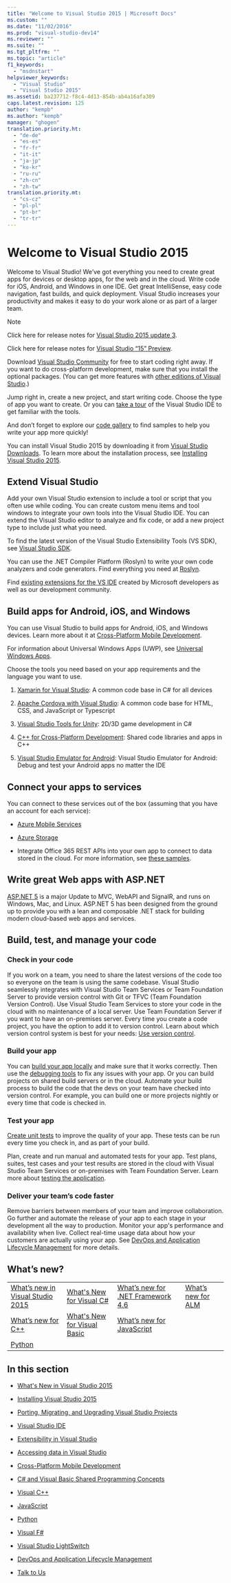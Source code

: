 ```yaml
---
title: "Welcome to Visual Studio 2015 | Microsoft Docs"
ms.custom: ""
ms.date: "11/02/2016"
ms.prod: "visual-studio-dev14"
ms.reviewer: ""
ms.suite: ""
ms.tgt_pltfrm: ""
ms.topic: "article"
f1_keywords: 
  - "msdnstart"
helpviewer_keywords: 
  - "Visual Studio"
  - "Visual Studio 2015"
ms.assetid: ba237712-f8c4-4d13-854b-ab4a16afa309
caps.latest.revision: 125
author: "kempb"
ms.author: "kempb"
manager: "ghogen"
translation.priority.ht: 
  - "de-de"
  - "es-es"
  - "fr-fr"
  - "it-it"
  - "ja-jp"
  - "ko-kr"
  - "ru-ru"
  - "zh-cn"
  - "zh-tw"
translation.priority.mt: 
  - "cs-cz"
  - "pl-pl"
  - "pt-br"
  - "tr-tr"
---
```

# Welcome to Visual Studio 2015
Welcome to Visual Studio! We’ve got everything you need to create great apps for devices or desktop apps, for the web and in the cloud. Write code for iOS, Android, and Windows in one IDE. Get great IntelliSense, easy code navigation, fast builds, and quick deployment. Visual Studio increases your productivity and makes it easy to do your work alone or as part of a larger team.  
  
> [!NOTE]
>  Click here for release notes for [Visual Studio 2015 update 3](https://www.visualstudio.com/news/releasenotes/vs2015-update3-vs).  
>   
>  Click here for release notes for [Visual Studio “15” Preview](https://www.visualstudio.com/news/releasenotes/vs15-relnotes).  
  
 Download [Visual Studio Community](http://go.microsoft.com/fwlink/?LinkId=517106) for free to start coding right away. If you want to do cross-platform development, make sure that you install the optional packages. (You can get more features with [other editions of Visual Studio](http://www.visualstudio.com/products/compare-visual-studio-products-vs).)  
  
 Jump right in, create a new project, and start writing code. Choose the type of app you want to create. Or you can [take a tour](../ide/visual-studio-ide.md) of the Visual Studio IDE to get familiar with the tools.  
  
 And don’t forget to explore our [code gallery](https://code.msdn.microsoft.com/) to find samples to help you write your app more quickly!  
  
 You can install Visual Studio 2015 by downloading it from [Visual Studio Downloads](http://www.visualstudio.com/downloads/download-visual-studio-vs.aspx). To learn more about the installation process, see [Installing Visual Studio 2015](../Topic/Installing%20Visual%20Studio%202015.md).  
  
## Extend Visual Studio  
 Add your own Visual Studio extension to include a tool or script that you often use while coding. You can create custom menu items and tool windows to integrate your own tools into the Visual Studio IDE. You can extend the Visual Studio editor to analyze and fix code, or add a new project type to include just what you need.  
  
 To find the latest version of the Visual Studio Extensibility Tools (VS SDK), see [Visual Studio SDK](../extensibility/visual-studio-sdk.md).  
  
 You can use the .NET Compiler Platform (Roslyn) to write your own code analyzers and code generators. Find everything you need at [Roslyn](https://github.com/dotnet/Roslyn).  
  
 Find [existing extensions for the VS IDE](https://visualstudiogallery.msdn.microsoft.com/) created by Microsoft developers as well as our development community.  
  
## Build apps for Android, iOS, and Windows  
 You can use Visual Studio to build apps for Android, iOS, and Windows devices. Learn more about it at [Cross-Platform Mobile Development](../cross-platform/cross-platform-mobile-development-in-visual-studio.md).  
  
 For information about Universal Windows Apps (UWP), see [Universal Windows Apps](https://dev.windows.com/en-us/windows-apps).  
  
 Choose the tools you need based on your app requirements and the language you want to use.  
  
1.  [Xamarin for Visual Studio](../cross-platform/build-apps-with-native-ui-using-xamarin-in-visual-studio.md): A common code base in C# for all devices  
  
2.  [Apache Cordova with Visual Studio](../Topic/Get%20Started%20with%20Visual%20Studio%20Tools%20for%20Apache%20Cordova1.md): A common code base for HTML, CSS, and JavaScript or Typescript  
  
3.  [Visual Studio Tools for Unity](../cross-platform/visual-studio-tools-for-unity.md): 2D/3D game development in C#  
  
4.  [C++ for Cross-Platform Development](../cross-platform/visual-cpp-for-cross-platform-mobile-development.md): Shared code libraries and apps in C++  
  
5.  [Visual Studio Emulator for Android](../cross-platform/visual-studio-emulator-for-android.md): Visual Studio Emulator for Android: Debug and test your Android apps no matter the IDE  
  
## Connect your apps to services  
 You can connect to these services out of the box (assuming that you have an account for each service):  
  
-   [Azure Mobile Services](http://azure.microsoft.com/documentation/services/mobile-services/)  
  
-   [Azure Storage](http://azure.microsoft.com/documentation/services/storage/)  
  
-   Integrate Office 365 REST APIs into your own app to connect to data stored in the cloud. For more information, see [these samples](https://github.com/OfficeDev/?utf8=%E2%9C%93&query=o365).  
  
## Write great Web apps with ASP.NET  
 [ASP.NET 5](http://www.asp.net/vnext/overview/aspnet-vnext/aspnet-5-overview) is a major Update to MVC, WebAPI and SignalR, and runs on Windows, Mac, and Linux.  ASP.NET 5 has been designed from the ground up to provide you with a lean and composable .NET stack for building modern cloud-based web apps and services.  
  
## Build, test, and manage your code  
  
### Check in your code  
 If you work on a team, you need to share the latest versions of the code too so everyone on the team is using the same codebase. Visual Studio seamlessly integrates with Visual Studio Team Services or Team Foundation Server to provide version control with Git or TFVC (Team Foundation Version Control). Use Visual Studio Team Services to store your code in the cloud with no maintenance of a local server. Use Team Foundation Server if you want to have an on-premises server. Every time you create a code project, you have the option to add it to version control. Learn about which version control system is best for your needs: [Use version control](../Topic/Use%20version%20control.md).  
  
### Build your app  
 You can [build your app locally](../ide/compiling-and-building-in-visual-studio.md) and make sure that it works correctly. Then use the [debugging tools](../debugger/debugging-in-visual-studio.md) to fix any issues with your app. Or you can build projects on shared build servers or in the cloud. Automate your build process to build the code that the devs on your team have checked into version control. For example, you can build one or more projects nightly or every time that code is checked in.  
  
### Test your app  
 [Create unit tests](../test/unit-test-your-code.md) to improve the quality of your app. These tests can be run every time you check in, and as part of your build.  
  
 Plan, create and run manual and automated tests for your app. Test plans, suites, test cases and your test results are stored in the cloud with Visual Studio Team Services or on-premises with Team Foundation Server. Learn more about [testing the application](../Topic/Improve%20Code%20Quality.md).  
  
### Deliver your team’s code faster  
 Remove barriers between members of your team and improve collaboration. Go further and automate the release of your app to each stage in your development all the way to production. Monitor your app's performance and availability when live. Collect real-time usage data about how your customers are actually using your app. See [DevOps and Application Lifecycle Management](../Topic/DevOps%20and%20Application%20Lifecycle%20Management.md) for more details.  
  
## What’s new?  
  
|||||  
|-|-|-|-|  
|[What’s new in Visual Studio 2015](../ide/what-s-new-in-visual-studio-2015.md)|[What's New for Visual C#](/dotnet/csharp/getting-started/whats-new)|[What’s new for .NET Framework 4.6](../Topic/What's%20New%20in%20the%20.NET%20Framework.md)|[What’s new for ALM](http://msdn.microsoft.com/en-us/54b98a53-6083-4303-869a-8063d8fae938)|  
|[What’s new for C++](/visual-cpp/top/what-s-new-for-visual-cpp-in-visual-studio-2015)|[What's New for Visual Basic](/dotnet/visual-basic/getting-started/whats-new)|[What’s new for JavaScript](../Topic/What's%20New%20in%20JavaScript.md)||  
|[Python](../python/getting-started-with-python.md)||||  
  
## In this section  
  
-   [What's New in Visual Studio 2015](../ide/what-s-new-in-visual-studio-2015.md)  
  
-   [Installing Visual Studio 2015](../Topic/Installing%20Visual%20Studio%202015.md)  
  
-   [Porting, Migrating, and Upgrading Visual Studio Projects](../porting/porting-migrating-and-upgrading-visual-studio-projects.md)  
  
-   [Visual Studio IDE](../ide/visual-studio-ide.md)  
  
-   [Extensibility in Visual Studio](../extensibility/extensibility-in-visual-studio.md)  
  
-   [Accessing data in Visual Studio](../data-tools/accessing-data-in-visual-studio.md)  
  
-   [Cross-Platform Mobile Development](../cross-platform/cross-platform-mobile-development-in-visual-studio.md)  
  
-   [C# and Visual Basic Shared Programming Concepts](../Topic/C%23%20and%20Visual%20Basic%20Shared%20Programming%20Concepts.md)  
  
-   [Visual C++](/visual-cpp/top/visual-cpp-in-visual-studio-2015)  
  
-   [JavaScript](../javascript/javascript-in-visual-studio.md)  
  
-   [Python](../python/getting-started-with-python.md)  
  
-   [Visual F#](../Topic/Visual%20F%23.md)  
  
-   [Visual Studio LightSwitch](../Topic/Visual%20Studio%20LightSwitch.md)  
  
-   [DevOps and Application Lifecycle Management](../Topic/DevOps%20and%20Application%20Lifecycle%20Management.md)  
  
-   [Talk to Us](../ide/talk-to-us.md)